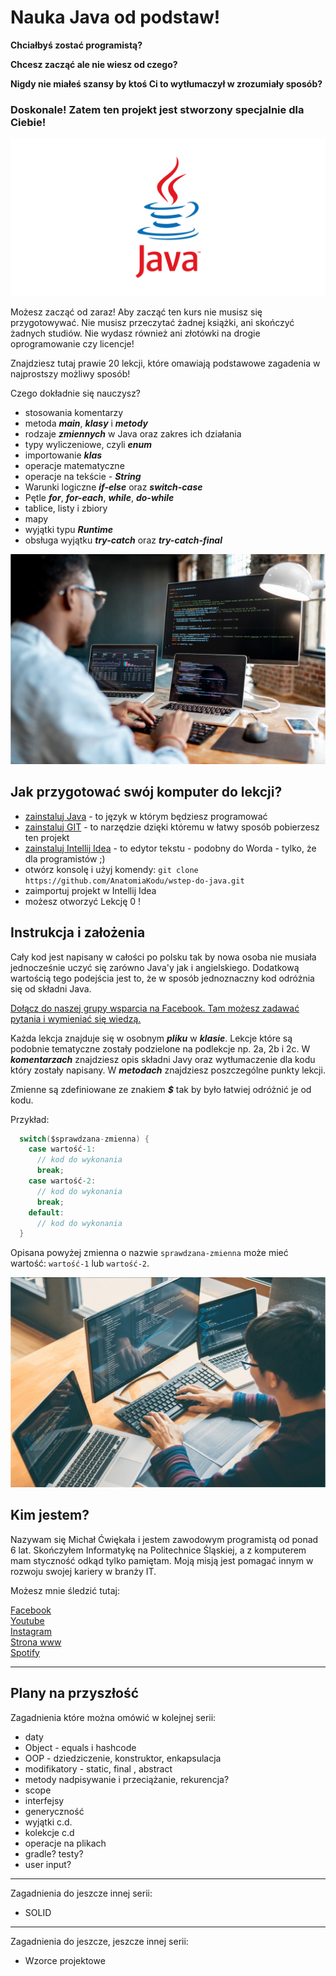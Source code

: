 # Nauka Java od podstaw!

**Chciałbyś zostać programistą?**

**Chcesz zacząć ale nie wiesz od czego?**

**Nigdy nie miałeś szansy by ktoś Ci to wytłumaczył w zrozumiały sposób?**


### Doskonale! Zatem ten projekt jest stworzony specjalnie dla Ciebie! 

![logo](docs/java-logo.png)

Możesz zacząć od zaraz! Aby zacząć ten kurs nie musisz się przygotowywać. Nie musisz przeczytać żadnej książki, ani skończyć żadnych studiów. Nie wydasz również ani złotówki na drogie oprogramowanie czy licencje! 

Znajdziesz tutaj prawie 20 lekcji, które omawiają podstawowe zagadenia w najprostszy możliwy sposób!    

Czego dokładnie się nauczysz?
* stosowania komentarzy
* metoda ***main***, ***klasy*** i ***metody***
* rodzaje ***zmiennych*** w Java oraz zakres ich działania
* typy wyliczeniowe, czyli ***enum***
* importowanie ***klas***
* operacje matematyczne
* operacje na tekście - ***String***
* Warunki logiczne ***if-else*** oraz ***switch-case***
* Pętle ***for***, ***for-each***, ***while***, ***do-while***
* tablice, listy i zbiory
* mapy
* wyjątki typu ***Runtime***
* obsługa wyjątku ***try-catch*** oraz ***try-catch-final***

![zdjecie](docs/photo1.png)


## Jak przygotować swój komputer do lekcji?

* [zainstaluj Java](https://www.java.com/en/) - to język w którym będziesz programować
* [zainstaluj GIT](https://git-scm.com/downloads) - to narzędzie dzięki któremu w łatwy sposób pobierzesz ten projekt 
* [zainstaluj Intellij Idea](https://www.jetbrains.com/idea/download/#section=windows) - to edytor tekstu - podobny do Worda - tylko, że dla programistów ;) 
* otwórz konsolę i użyj komendy: `git clone https://github.com/AnatomiaKodu/wstep-do-java.git`
* zaimportuj projekt w Intellij Idea
* możesz otworzyć Lekcję 0 !

## Instrukcja i założenia

Cały kod jest napisany w całości po polsku tak by nowa osoba nie musiała jednocześnie uczyć się zarówno Java'y jak i angielskiego. Dodatkową wartością tego podejścia jest to, że w sposób jednoznaczny kod odróżnia się od składni Java. 

[Dołącz do naszej grupy wsparcia na Facebook. Tam możesz zadawać pytania i wymieniać się wiedzą.](https://www.facebook.com/groups/580778376232680)

Każda lekcja znajduje się w osobnym ***pliku*** w ***klasie***. Lekcje które są podobnie tematyczne zostały podzielone na podlekcje np. 2a, 2b i 2c.
W ***komentarzach*** znajdziesz opis składni Javy oraz wytłumaczenie dla kodu który zostały napisany. 
W ***metodach*** znajdziesz poszczególne punkty lekcji.

Zmienne są zdefiniowane ze znakiem ***$*** tak by było łatwiej odróżnić je od kodu.

Przykład:
```java
  switch($sprawdzana-zmienna) {
    case wartość-1:
      // kod do wykonania
      break;
    case wartość-2:
      // kod do wykonania
      break;
    default:
      // kod do wykonania
  }
```
Opisana powyżej zmienna o nazwie `sprawdzana-zmienna` może mieć wartość: `wartość-1` lub `wartość-2`.

![zdjecie](docs/photo2.png)

## Kim jestem?

Nazywam się Michał Ćwiękała i jestem zawodowym programistą od ponad 6 lat. Skończyłem Informatykę na Politechnice Śląskiej, a z komputerem mam styczność odkąd tylko pamiętam. Moją misją jest pomagać innym w rozwoju swojej kariery w branży IT.
 
Możesz mnie śledzić tutaj:

[Facebook](https://www.facebook.com/AnatomiaKodu)  
[Youtube](https://www.youtube.com/c/AnatomiaKodu)  
[Instagram](https://www.instagram.com/anatomiakodu/)  
[Strona www](https://anatomiakodu.pl/)  
[Spotify](https://open.spotify.com/show/3aXS6JAvx91eApuUZ9O7XA)
  
---

## Plany na przyszłość

Zagadnienia które można omówić w kolejnej serii:
* daty
* Object - equals i hashcode
* OOP - dziedziczenie, konstruktor, enkapsulacja
* modifikatory - static, final , abstract
* metody nadpisywanie i przeciążanie, rekurencja?
* scope
* interfejsy
* generyczność
* wyjątki c.d.
* kolekcje c.d
* operacje na plikach
* gradle? testy?
* user input?

---

Zagadnienia do jeszcze innej serii:
* SOLID

---

Zagadnienia do jeszcze, jeszcze innej serii:
* Wzorce projektowe